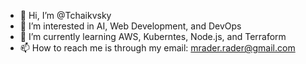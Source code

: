 - 👋 Hi, I’m @Tchaikvsky
- 👀 I’m interested in AI, Web Development, and DevOps
- 🌱 I’m currently learning AWS, Kuberntes, Node.js, and Terraform
- 📫 How to reach me is through my email: mrader.rader@gmail.com

<!---
Tchaikvsky/Tchaikvsky is a ✨ special ✨ repository because its `README.md` (this file) appears on your GitHub profile.
You can click the Preview link to take a look at your changes.
--->
